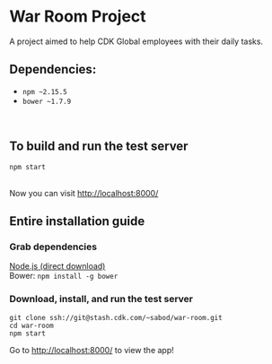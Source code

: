 # War Room Project
A project aimed to help CDK Global employees with their daily tasks.


## Dependencies:
* `npm ~2.15.5`
* `bower ~1.7.9`
<br>

## To build and run the test server
```
npm start
```
<br>
Now you can visit <a target="_blank" href="http://localhost:8000/">http://localhost:8000/</a>

## Entire installation guide

### Grab dependencies
[Node.js (direct download)](https://nodejs.org/dist/v4.4.5/node-v4.4.5-x64.msi)<br>
Bower: `npm install -g bower`<br>

### Download, install, and run the test server
```
git clone ssh://git@stash.cdk.com/~sabod/war-room.git
cd war-room
npm start
```
Go to <a target="_blank" href="http://localhost:8000/">http://localhost:8000/</a> to view the app!